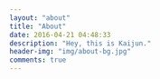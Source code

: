 ```yaml
---
layout: "about"
title: "About"
date: 2016-04-21 04:48:33
description: "Hey, this is Kaijun."
header-img: "img/about-bg.jpg"
comments: true
---
```

